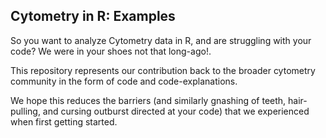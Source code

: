 ## Cytometry in R: Examples

So you want to analyze Cytometry data in R, and are struggling with your code? We were in your shoes not that long-ago!. 

This repository represents our contribution back to the broader cytometry community in the form of code and code-explanations. 

We hope this reduces the barriers (and similarly gnashing of teeth, hair-pulling, and cursing outburst directed at your code) that we experienced when first getting started.

